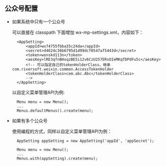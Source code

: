 ## 公众号配置


- 如果系统中只有一个公众号
	
	可以直接在 classpath 下面增加 wx-mp-settings.xml，内容如下：

		<AppSetting>
		    <appId>wx74755fbba35c24da</appId>
		    <secret>d4624c36b6795d1d99dcf0547af5443d</secret>
		    <token>wonskd113n</token>
		    <aesKey>lRE3qfnBHxqzBE5i12v6CzU257ERsOIeMKqfDPdFu5c</aesKey>
		    <!-- 可以指定自己的tokenHolderClass，继承com.riversoft.weixin.common.AccessTokenHolder
		    <tokenHolderClass>com.abc.Abc</tokenHolderClass>
		    -->
		</AppSetting>

	以自定义菜单管理API为例:

		Menu menu = new Menu();
	    ...
        Menus.defaultMenus().create(menu);


- 如果有多个公众号
    
	使用编程的方式，同样以自定义菜单管理API为例：

		AppSetting appSetting = new AppSetting('appId', 'appSecret');
	
		Menu menu = new Menu();
	    ...
		Menus.with(appSetting).create(menu);